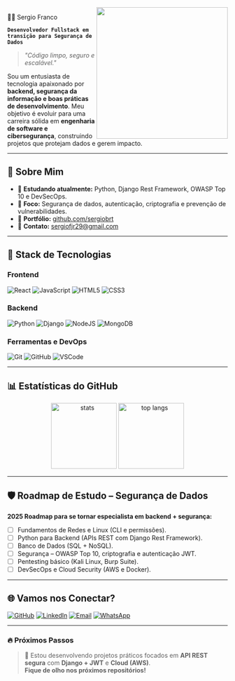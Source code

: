 <!-- Banner animado -->
<img src="https://i.giphy.com/media/v1.Y2lkPTc5MGI3NjExa3EycHpkY3B2dWtqZjByazRuNWk0dzFmc2QzZmJmOHBrd3Ryd2Y1OCZlcD12MV9naWZzX3NlYXJjaCZjdD1n/RbDKaczqWovIugyJmW/giphy.gif" align="right" width="300" />

🧔🏻 Sergio Franco

**`Desenvolvedor Fullstack em transição para Segurança de Dados`**

> *"Código limpo, seguro e escalável."*

Sou um entusiasta de tecnologia apaixonado por **backend, segurança da informação e boas práticas de desenvolvimento**. Meu objetivo é evoluir para uma carreira sólida em **engenharia de software e cibersegurança**, construindo projetos que protejam dados e gerem impacto.

---

## 🚀 Sobre Mim
- 🌱 **Estudando atualmente:** Python, Django Rest Framework, OWASP Top 10 e DevSecOps.  
- 🔐 **Foco:** Segurança de dados, autenticação, criptografia e prevenção de vulnerabilidades.  
- 📂 **Portfólio:** [github.com/sergiobrt](https://github.com/sergiobrt)  
- 📧 **Contato:** [sergiofjr29@gmail.com](mailto:sergiofjr29@gmail.com)

---

## 🧰 Stack de Tecnologias  

### **Frontend**  
![React](https://img.shields.io/badge/react-%2320232a.svg?style=for-the-badge&logo=react&logoColor=%2361DAFB)
![JavaScript](https://img.shields.io/badge/javascript-%23323330.svg?style=for-the-badge&logo=javascript&logoColor=%23F7DF1E)
![HTML5](https://img.shields.io/badge/html5-%23E34F26.svg?style=for-the-badge&logo=html5&logoColor=white)
![CSS3](https://img.shields.io/badge/css3-%231572B6.svg?style=for-the-badge&logo=css3&logoColor=white)

### **Backend**  
![Python](https://img.shields.io/badge/python-3670A0?style=for-the-badge&logo=python&logoColor=ffdd54)
![Django](https://img.shields.io/badge/django-%23092E20.svg?style=for-the-badge&logo=django&logoColor=white)
![NodeJS](https://img.shields.io/badge/node.js-6DA55F?style=for-the-badge&logo=node.js&logoColor=white)
![MongoDB](https://img.shields.io/badge/MongoDB-4EA94B?style=for-the-badge&logo=mongodb&logoColor=white)

### **Ferramentas e DevOps**  
![Git](https://img.shields.io/badge/GIT-E44C30?style=for-the-badge&logo=git&logoColor=white)
![GitHub](https://img.shields.io/badge/github-black.svg?style=for-the-badge&logo=github&logoColor=white)
![VSCode](https://img.shields.io/badge/Vscode-007ACC?style=for-the-badge&logo=visual-studio-code&logoColor=white)

---

## 📊 Estatísticas do GitHub  

<div align="center">
  <img src="https://github-readme-stats.vercel.app/api?username=sergiobrt&show_icons=true&theme=radical" height="150" alt="stats"/>
  <img src="https://github-readme-stats.vercel.app/api/top-langs/?username=sergiobrt&layout=compact&theme=radical" height="150" alt="top langs"/>
</div>

---

## 🛡️ Roadmap de Estudo – Segurança de Dados  

**2025 Roadmap para se tornar especialista em backend + segurança:**  

- [ ] Fundamentos de Redes e Linux (CLI e permissões).  
- [ ] Python para Backend (APIs REST com Django Rest Framework).  
- [ ] Banco de Dados (SQL + NoSQL).  
- [ ] Segurança – OWASP Top 10, criptografia e autenticação JWT.  
- [ ] Pentesting básico (Kali Linux, Burp Suite).  
- [ ] DevSecOps e Cloud Security (AWS e Docker).  

---

## 🌐 Vamos nos Conectar?  

[![GitHub](https://img.shields.io/badge/github-black.svg?style=for-the-badge&logo=github&logoColor=white)](https://github.com/sergiobrt)
[![LinkedIn](https://img.shields.io/badge/linkedin-%230077B5.svg?style=for-the-badge&logo=linkedin&logoColor=white)](https://www.linkedin.com)
[![Email](https://img.shields.io/badge/email-red.svg?style=for-the-badge&logo=gmail&logoColor=white)](mailto:sergiofjr29@gmail.com)
[![WhatsApp](https://img.shields.io/badge/whatsapp-%2300FF00.svg?style=for-the-badge&logo=whatsapp&logoColor=white)](https://api.whatsapp.com/send/?phone=19982077970)

---

### **🔥 Próximos Passos**
> 🚀 Estou desenvolvendo projetos práticos focados em **API REST segura** com **Django + JWT** e **Cloud (AWS)**.  
> **Fique de olho nos próximos repositórios!**
